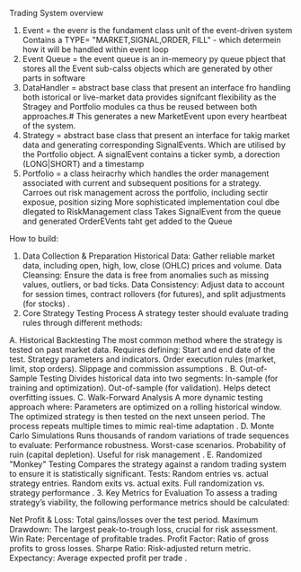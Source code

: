 Trading System overview

1. Event = the evenr is the fundament class unit of the event-driven system
    Contains a TYPE= "MARKET,SIGNAL,ORDER, FILL" - which determein how it will be handled within event loop
2. Event Queue = the event queue is an in-memeory py queue pbject that stores all the Event sub-calss objects 
    which are generated by other parts in software
3. DataHandler = abstract base class that present an interface fro handling both istorical or live-market data
    provides signifcant flexibility as the Stragey and Portfolio modules ca thus be reused between both approaches.#
    This generates a new MarketEvent upon every heartbeat of the system.
4. Strategy = abstract base class that present an interface for takig market data and generating corresponding SignalEvents.
    Which are utilised by the Portfolio object.
    A signalEvent contains a ticker symb, a dorection (LONG|SHORT) and a timestamp
5. Portfolio = a class heiracrhy which handles the order management associated with current and subsequent positions for a strategy.
    Carroes out risk management across the portfolio, including sectir exposue, position sizing
    More sophisticated implementation coul dbe dlegated to RiskManagement class
    Takes SignalEvent from the queue and generated OrderEVents taht get added to the Queue

How to build:
1. Data Collection & Preparation
Historical Data: Gather reliable market data, including open, high, low, close (OHLC) prices and volume.
Data Cleansing: Ensure the data is free from anomalies such as missing values, outliers, or bad ticks.
Data Consistency: Adjust data to account for session times, contract rollovers (for futures), and split adjustments (for stocks)​
.
2. Core Strategy Testing Process
A strategy tester should evaluate trading rules through different methods:

A. Historical Backtesting
The most common method where the strategy is tested on past market data.
Requires defining:
Start and end date of the test.
Strategy parameters and indicators.
Order execution rules (market, limit, stop orders).
Slippage and commission assumptions​
.
B. Out-of-Sample Testing
Divides historical data into two segments:
In-sample (for training and optimization).
Out-of-sample (for validation).
Helps detect overfitting issues.
C. Walk-Forward Analysis
A more dynamic testing approach where:
Parameters are optimized on a rolling historical window.
The optimized strategy is then tested on the next unseen period.
The process repeats multiple times to mimic real-time adaptation​
.
D. Monte Carlo Simulations
Runs thousands of random variations of trade sequences to evaluate:
Performance robustness.
Worst-case scenarios.
Probability of ruin (capital depletion).
Useful for risk management​
.
E. Randomized "Monkey" Testing
Compares the strategy against a random trading system to ensure it is statistically significant.
Tests:
Random entries vs. actual strategy entries.
Random exits vs. actual exits.
Full randomization vs. strategy performance​
.
3. Key Metrics for Evaluation
To assess a trading strategy’s viability, the following performance metrics should be calculated:

Net Profit & Loss: Total gains/losses over the test period.
Maximum Drawdown: The largest peak-to-trough loss, crucial for risk assessment.
Win Rate: Percentage of profitable trades.
Profit Factor: Ratio of gross profits to gross losses.
Sharpe Ratio: Risk-adjusted return metric.
Expectancy: Average expected profit per trade​
.
